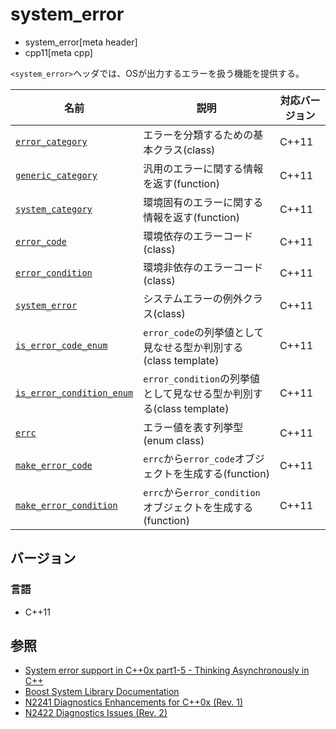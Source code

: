 # system_error
* system_error[meta header]
* cpp11[meta cpp]

`<system_error>`ヘッダでは、OSが出力するエラーを扱う機能を提供する。

| 名前 | 説明 | 対応バージョン |
|------------------------------------------------------|-----------------------------------------|-------|
| [`error_category`](system_error/error_category.md) | エラーを分類するための基本クラス(class) | C++11 |
| [`generic_category`](system_error/generic_category.md) | 汎用のエラーに関する情報を返す(function) | C++11 |
| [`system_category`](system_error/system_category.md) | 環境固有のエラーに関する情報を返す(function) | C++11 |
| [`error_code`](system_error/error_code.md) | 環境依存のエラーコード(class) | C++11 |
| [`error_condition`](system_error/error_condition.md) | 環境非依存のエラーコード(class) | C++11 |
| [`system_error`](system_error/system_error.md) | システムエラーの例外クラス(class) | C++11 |
| [`is_error_code_enum`](system_error/is_error_code_enum.md) | `error_code`の列挙値として見なせる型か判別する(class template) | C++11 |
| [`is_error_condition_enum`](system_error/is_error_condition_enum.md) | `error_condition`の列挙値として見なせる型か判別する(class template) | C++11 |
| [`errc`](system_error/errc.md) | エラー値を表す列挙型(enum class) | C++11 |
| [`make_error_code`](system_error/make_error_code.md) | `errc`から`error_code`オブジェクトを生成する(function) | C++11 |
| [`make_error_condition`](system_error/make_error_condition.md) | `errc`から`error_condition`オブジェクトを生成する(function) | C++11 |


## バージョン
### 言語
- C++11


## 参照
- [System error support in C++0x part1-5 - Thinking Asynchronously in C++](http://blog.think-async.com/search/label/system_error)
- [Boost System Library Documentation](http://www.boost.org/doc/libs/release/libs/system/doc/index.html)
- [N2241 Diagnostics Enhancements for C++0x (Rev. 1)](http://www.open-std.org/jtc1/sc22/wg21/docs/papers/2007/n2241.html)
- [N2422 Diagnostics Issues (Rev. 2)](http://www.open-std.org/jtc1/sc22/wg21/docs/papers/2007/n2422.htm)

